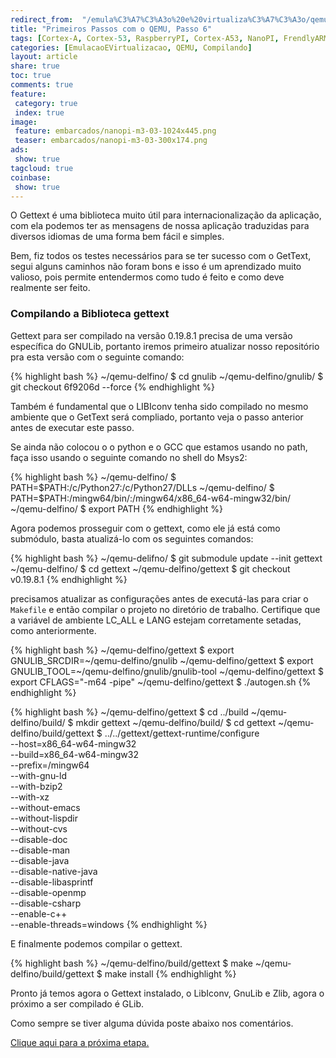 ```yaml
---
redirect_from:  "/emula%C3%A7%C3%A3o%20e%20virtualiza%C3%A7%C3%A3o/qemu/compilando/Primeiros_Passos_com_o_QEMU-parte-6/"
title: "Primeiros Passos com o QEMU, Passo 6" 
tags: [Cortex-A, Cortex-53, RaspberryPI, Cortex-A53, NanoPI, FrendlyARM, ARM, Intel, TBB,  Emulação, Virtualização, KVM, QEMU, VMware, VirtualBox, VBox, Hiper-V, Xen, GNU ARM Eclipse, Eclipse, Windows, RTOS, uOS, ]
categories: [EmulacaoEVirtualizacao, QEMU, Compilando]
layout: article
share: true
toc: true
comments: true
feature:
 category: true
 index: true
image:
 feature: embarcados/nanopi-m3-03-1024x445.png
 teaser: embarcados/nanopi-m3-03-300x174.png
ads: 
 show: true
tagcloud: true
coinbase:
 show: true
---
```


O Gettext é uma biblioteca muito útil para internacionalização da aplicação, com 
ela podemos ter as mensagens de nossa aplicação traduzidas para diversos idiomas 
de uma forma bem fácil e simples.

<!--more-->

Bem, fiz todos os testes necessários para se ter sucesso com o GetText, segui 
alguns caminhos não foram bons e isso é um aprendizado muito valioso, pois permite 
entendermos como tudo é feito e como deve realmente ser feito.

### Compilando a Biblioteca gettext

Gettext para ser compilado na versão 0.19.8.1 precisa de uma versão específica 
do GNULib, portanto iremos primeiro atualizar nosso repositório pra esta versão 
com o seguinte comando:

{% highlight bash %}
~/qemu-delfino/ $ cd gnulib
~/qemu-delfino/gnulib/ $ git checkout 6f9206d --force
{% endhighlight %}

Também é fundamental que o LIBIconv tenha sido compilado no mesmo ambiente
que o GetText será compliado, portanto veja o passo anterior antes
de executar este passo.

Se ainda não colocou o o python e o GCC que estamos usando no path, faça isso 
usando o seguinte comando no shell do Msys2:

{% highlight bash %}
~/qemu-delfino/ $ PATH=$PATH:/c/Python27:/c/Python27/DLLs
~/qemu-delfino/ $ PATH=$PATH:/mingw64/bin/:/mingw64/x86_64-w64-mingw32/bin/
~/qemu-delfino/ $ export PATH
{% endhighlight %}

Agora podemos prosseguir com o gettext, como ele já está como submódulo, basta 
atualizá-lo com os seguintes comandos:

{% highlight bash %}
~/qemu-delifno/ $ git submodule update --init gettext
~/qemu-delfino/ $ cd gettext
~/qemu-delfino/gettext $  git checkout v0.19.8.1
{% endhighlight %}

precisamos atualizar as configurações antes de executá-las para criar o `Makefile` 
e então compilar o projeto no diretório de trabalho. Certifique que a variável de 
ambiente LC_ALL e LANG estejam corretamente setadas, como anteriormente.

{% highlight bash %}
~/qemu-delfino/gettext $ export GNULIB_SRCDIR=~/qemu-delfino/gnulib 
~/qemu-delfino/gettext $ export GNULIB_TOOL=~/qemu-delfino/gnulib/gnulib-tool 
~/qemu-delfino/gettext $ export CFLAGS="-m64 -pipe"
~/qemu-delfino/gettext $ ./autogen.sh
{% endhighlight %}


{% highlight bash %}
~/qemu-delfino/gettext $ cd ../build 
~/qemu-delfino/build/ $ mkdir gettext
~/qemu-delfino/build/ $ cd gettext
~/qemu-delfino/build/gettext $  ../../gettext/gettext-runtime/configure \
        --host=x86_64-w64-mingw32 \
        --build=x86_64-w64-mingw32 \
        --prefix=/mingw64 \
        --with-gnu-ld \
        --with-bzip2 \
        --with-xz \
        --without-emacs \
        --without-lispdir \
        --without-cvs \
        --disable-doc \
        --disable-man \
        --disable-java \
        --disable-native-java \
        --disable-libasprintf \
        --disable-openmp \
        --disable-csharp \
        --enable-c++ \
        --enable-threads=windows 
{% endhighlight %}

E finalmente podemos compilar o gettext.

{% highlight bash %}
~/qemu-delfino/build/gettext $ make
~/qemu-delfino/build/gettext $ make install
{% endhighlight %}

Pronto já temos agora o Gettext instalado, o LibIconv, GnuLib e Zlib, agora o 
próximo a ser compilado é GLib.

Como sempre se tiver alguma dúvida poste abaixo nos comentários.

[Clique aqui para a próxima etapa.](http://carlosdelfino.eti.br/emulacaoevirtualizacao/qemu/compilando/Primeiros_Passos_com_o_QEMU-passo-7/)